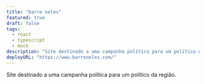 ```yaml
---
title: "barro neles"
featured: true
draft: false
tags:
  - react
  - typescript
  - mock
description: "Site destinado a uma campanha política para um político da região."
deployURL: "https://www.barroneles.com/"
---
```


Site destinado a uma campanha política para um político da região.

